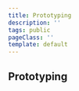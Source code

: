 ```yaml
---
title: Prototyping
description: ''
tags: public
pageClass: ''
template: default
---
```


## Prototyping
